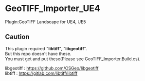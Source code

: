 # GeoTIFF_Importer_UE4
Plugin:GeoTIFF Landscape for UE4, UE5

## Caution
This plugin required "**libtiff**", "**libgeotiff**".  
But this repo doesn't have these.  
You must get and put these(Please see GeoTIFF_Importer.Build.cs).

libgeotiff : https://github.com/OSGeo/libgeotiff  
libtiff    : https://gitlab.com/libtiff/libtiff
